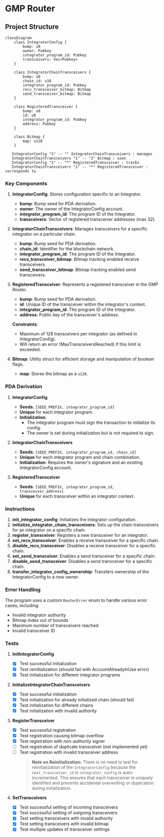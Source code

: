# GMP Router

## Project Structure

```mermaid
classDiagram
    class IntegratorConfig {
        bump: u8
        owner: Pubkey
        integrator_program_id: Pubkey
        transceivers: Vec<Pubkey>
    }

    class IntegratorChainTransceivers {
        bump: u8
        chain_id: u16
        integrator_program_id: Pubkey
        recv_transceiver_bitmap: Bitmap
        send_transceiver_bitmap: Bitmap
    }

    class RegisteredTransceiver {
        bump: u8
        id: u8
        integrator_program_id: Pubkey
        address: Pubkey
    }

    class Bitmap {
        map: u128
    }

   IntegratorConfig "1" -- "" IntegratorChainTransceivers : manages
   IntegratorChainTransceivers "1" -- "2" Bitmap : uses
   IntegratorConfig "1" -- "*" RegisteredTransceiver : tracks
   IntegratorChainTransceivers "1" -- "*" RegisteredTransceiver : corresponds to
```

### Key Components

1. **IntegratorConfig**: Stores configuration specific to an Integrator.

   - **bump**: Bump seed for PDA derivation.
   - **owner**: The owner of the IntegratorConfig account.
   - **integrator_program_id**: The program ID of the Integrator.
   - **transceivers**: Vector of registered transceiver addresses (max 32).

2. **IntegratorChainTransceivers**: Manages transceivers for a specific integrator on a particular chain.

   - **bump**: Bump seed for PDA derivation.
   - **chain_id**: Identifier for the blockchain network.
   - **integrator_program_id**: The program ID of the Integrator.
   - **recv_transceiver_bitmap**: Bitmap tracking enabled receive transceivers.
   - **send_transceiver_bitmap**: Bitmap tracking enabled send transceivers.

3. **RegisteredTransceiver**: Represents a registered transceiver in the GMP Router.

   - **bump**: Bump seed for PDA derivation.
   - **id**: Unique ID of the transceiver within the integrator's context.
   - **integrator_program_id**: The program ID of the Integrator.
   - **address**: Public key of the transceiver's address.

   **Constraints**:
      - Maximum of 128 transceivers per integrator (as defined in IntegratorConfig).
      - Will return an error (MaxTransceiversReached) if this limit is exceeded.

4. **Bitmap**: Utility struct for efficient storage and manipulation of boolean flags.

   - **map**: Stores the bitmap as a `u128`.

### PDA Derivation

1. **IntegratorConfig**

   - **Seeds**: `[SEED_PREFIX, integrator_program_id]`
   - **Unique** for each integrator program.
   - **Initialization**:
     - The integrator program must sign the transaction to initialize its config.
     - The owner is set during initialization but is not required to sign.

2. **IntegratorChainTransceivers**

   - **Seeds**: `[SEED_PREFIX, integrator_program_id, chain_id]`
   - **Unique** for each integrator program and chain combination.
   - **Initialization**: Requires the owner's signature and an existing IntegratorConfig account.

3. **RegisteredTransceiver**

   - **Seeds**: `[SEED_PREFIX, integrator_program_id, transceiver_address]`
   - **Unique** for each transceiver within an integrator context.

### Instructions

1. **init_integrator_config**: Initializes the integrator configuration.
2. **initialize_integrator_chain_transceivers**: Sets up the chain transceivers for an integrator on a specific chain.
3. **register_transceiver**: Registers a new transceiver for an integrator.
4. **set_recv_transceiver**: Enables a receive transceiver for a specific chain.
5. **disable_recv_transceiver**: Disables a receive transceiver for a specific chain.
6. **set_send_transceiver**: Enables a send transceiver for a specific chain.
7. **disable_send_transceiver**: Disables a send transceiver for a specific chain.
8. **transfer_integrator_config_ownership**: Transfers ownership of the IntegratorConfig to a new owner.

### Error Handling

The program uses a custom `RouterError` enum to handle various error cases, including:

- Invalid integrator authority
- Bitmap index out of bounds
- Maximum number of transceivers reached
- Invalid transceiver ID

### Tests

1. **InitIntegratorConfig**

   - [x] Test successful initialization
   - [x] Test reinitialization (should fail with AccountAlreadyInUse error)
   - [x] Test initialization for different integrator programs

2. **InitializeIntegratorChainTransceivers**

   - [x] Test successful initialization
   - [x] Test initialization for already initialized chain (should fail)
   - [x] Test initialization for different chains
   - [x] Test initialization with invalid authority

3. **RegisterTransceiver**

   - [x] Test successful registration
   - [x] Test registration causing bitmap overflow
   - [x] Test registration with non-authority signer
   - [ ] Test registration of duplicate transceiver (not implemented yet)
   - [ ] Test registration with invalid transceiver address
     > **Note on Reinitialization:**
     > There is no need to test for reinitialization of the `IntegratorConfig` because the `next_transceiver_id` in `integrator_config` is auto-incremented. This ensures that each transceiver is uniquely identified and prevents accidental overwriting or duplication during initialization.

4. **SetTransceivers**
   - [x] Test successful setting of incoming transceivers
   - [x] Test successful setting of outgoing transceivers
   - [x] Test setting transceivers with invalid authority
   - [x] Test setting transceivers with invalid bitmap
   - [x] Test multiple updates of transceiver settings
